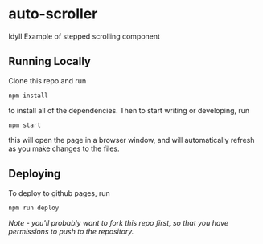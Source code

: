 # auto-scroller
Idyll Example of stepped scrolling component


## Running Locally

Clone this repo and run
```
npm install
```

to install all of the dependencies. Then to start writing or developing, run

```
npm start
```

this will open the page in a browser window, and will automatically refresh as you make changes to the files.

## Deploying

To deploy to github pages, run

```
npm run deploy
```

*Note - you'll probably want to fork this repo first, so that you have permissions to push to the repository.*